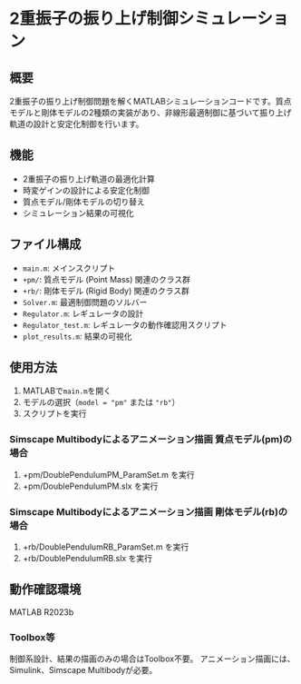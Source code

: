 # 2重振子の振り上げ制御シミュレーション

## 概要
2重振子の振り上げ制御問題を解くMATLABシミュレーションコードです。質点モデルと剛体モデルの2種類の実装があり、非線形最適制御に基づいて振り上げ軌道の設計と安定化制御を行います。

## 機能
- 2重振子の振り上げ軌道の最適化計算
- 時変ゲインの設計による安定化制御
- 質点モデル/剛体モデルの切り替え
- シミュレーション結果の可視化

## ファイル構成
- `main.m`: メインスクリプト
- `+pm/`: 質点モデル (Point Mass) 関連のクラス群
- `+rb/`: 剛体モデル (Rigid Body) 関連のクラス群
- `Solver.m`: 最適制御問題のソルバー
- `Regulator.m`: レギュレータの設計
- `Regulator_test.m`: レギュレータの動作確認用スクリプト
- `plot_results.m`: 結果の可視化

## 使用方法
1. MATLABで`main.m`を開く
2. モデルの選択（`model = "pm"` または `"rb"`）
3. スクリプトを実行

### Simscape Multibodyによるアニメーション描画 質点モデル(pm)の場合
1. +pm/DoublePendulumPM_ParamSet.m を実行
2. +pm/DoublePendulumPM.slx を実行

### Simscape Multibodyによるアニメーション描画 剛体モデル(rb)の場合
1. +rb/DoublePendulumRB_ParamSet.m を実行
2. +rb/DoublePendulumRB.slx を実行

## 動作確認環境
MATLAB R2023b

### Toolbox等
制御系設計、結果の描画のみの場合はToolbox不要。
アニメーション描画には、Simulink、Simscape Multibodyが必要。

